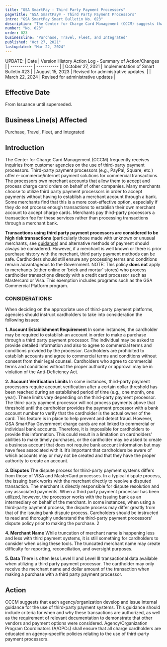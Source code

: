 ```yaml
---
title: "GSA SmartPay - Third Party Payment Processors"
pageTitle: "GSA SmartPay® - Third Party Payment Processors"
intro: "GSA SmartPay Smart Bulletin No. 023"
description: "The Center for Charge Card Management (CCCM) suggests that each agency/organization develop and issue internal guidance for the use of third-party payment systems. "
number: "No. 023"
order: 023
businessline: "Purchase, Travel, Fleet, and Integrated"
published: "Oct 27, 2021"
lastupdated: "Mar 22, 2024"
---
```


UPDATE:
| Date | Version History Action Log - Summary of Action/Changes |
| ----------- | ----------- |
| October 27, 2021 | Implementation of Smart Bulletin #23 |
| August 15, 2023 | Revised for administrative updates. |
| March 22, 2024 | Revised for administrative updates |

## Effective Date

From Issuance until superseded.

## Business Line(s) Affected

Purchase, Travel, Fleet, and Integrated


## Introduction

The Center for Charge Card Management (CCCM) frequently receives inquiries from customer agencies on the use of third-party payment processors. Third-party payment processors (e.g., PayPal, Square, etc.) offer e-commerce/internet payment solutions for commercial transactions. The processors own merchant accounts that allow them to accept and process charge card orders on behalf of other companies. Many merchants choose to utilize third party payment processors in order to accept payments without having to establish a merchant account through a bank. Some merchants find that this is a more cost-effective option, especially if they do not process enough transactions to establish their own merchant account to accept charge cards. Merchants pay third-party processors a transaction fee for these services rather than processing transactions through a merchant bank. 

**Transactions using third party payment processors are considered to be high risk transactions** (particularly those made with unknown or unusual merchants, see [guidance](https://www.fincen.gov/resources/advisories/fincen-advisory-fin-2012-a010)) and alternative methods of payment should always be considered. However, if a merchant is well known or there is prior purchase history with the merchant, third party payment methods can be safe. Cardholders should still ensure any processing terms and conditions remain advantageous to the Government. 
NOTE: This policy **does not** apply to merchants (either online or ‘brick and mortar’ stores) who process cardholder transactions directly with a credit card processor such 
as Mastercard or Visa. This exemption includes programs such as the GSA Commercial Platform program. 

### CONSIDERATIONS: 
When deciding on the appropriate use of third-party payment platforms, agencies should instruct cardholders to take into consideration the following issues:

**1. Account Establishment Requirement** 
In some instances, the cardholder may be required to establish an account in order to make a purchase through a third party payment processor. The individual may be asked to provide detailed information and also to agree to commercial terms and conditions provided by the processor. Cardholders are prohibited to establish accounts and agree to commercial terms and conditions without consent from their legal counsel. Cardholders who agree to commercial terms and conditions without the proper authority or approval may be in violation of the Anti-Deficiency Act. 

**2. Account Verification Limits** 
In some instances, third-party payment processors require account verification after a certain dollar threshold has been reached during an established period of time (e.g., one month, one year). These limits vary depending on the third-party payment processor. The third-party payment processor will not process payments above that threshold until the cardholder provides the payment processor with a bank account number to verify that the cardholder is the actual owner of the card. This feature is in place to help prevent and detect fraud. However, GSA SmartPay Government charge cards are not linked to commercial or individual bank accounts. Therefore, it is impossible for cardholders to provide this information. This could result in a limitation on cardholders’ abilities to make timely purchases, or the cardholder may be asked to create a business account that does not require bank account information but may have fees associated with it. It’s important that cardholders be aware of which accounts may or may not be created and that they have the proper authority to create an account. 

**3. Disputes** 
The dispute process for third-party payment systems differs from those of VISA and MasterCard processes. In a typical dispute process, the issuing bank works with the merchant directly to resolve a disputed transaction. The merchant is directly responsible for dispute resolution and any associated payments. When a third party payment processor has been utilized, however, the processor works with the issuing bank as an intermediary on behalf of the merchant. In some instances, when using a third-party payment process, the dispute process may differ greatly from that of the issuing bank dispute process. Cardholders should be instructed to read and thoroughly understand the third-party payment processors' dispute policy prior to making the purchase.
2 

**4. Merchant Name** 
While truncation of merchant name is happening less and less with third payment systems, it is still something for cardholders to consider when using these tools. The truncated merchant name may create difficulty for reporting, reconciliation, and oversight purposes. 

**5. Data** 
There is often less Level II and Level III transactional data available when utilizing a third party payment processor. The cardholder may only receive the merchant name and dollar amount of the transaction when making a purchase with a third party payment processor. 


## Action

CCCM suggests that each agency/organization develop and issue internal guidance for the use of third-party payment systems. This guidance should include criteria for when and why these transactions are authorized, as well as the requirement of relevant documentation to demonstrate that other vendors and payment options were considered. Agency/Organization Program Coordinators (A/OPCs) shall ensure that all charge cardholders are educated on agency-specific policies relating to the use of third-party payment processors. 
